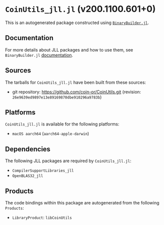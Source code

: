# `CoinUtils_jll.jl` (v200.1100.601+0)

This is an autogenerated package constructed using [`BinaryBuilder.jl`](https://github.com/JuliaPackaging/BinaryBuilder.jl).

## Documentation

For more details about JLL packages and how to use them, see `BinaryBuilder.jl` [documentation](https://docs.binarybuilder.org/stable/jll/).

## Sources

The tarballs for `CoinUtils_jll.jl` have been built from these sources:

* git repository: https://github.com/coin-or/CoinUtils.git (revision: `26e9639ed9897e13e89169870dbe910296a9783b`)

## Platforms

`CoinUtils_jll.jl` is available for the following platforms:

* `macOS aarch64` (`aarch64-apple-darwin`)

## Dependencies

The following JLL packages are required by `CoinUtils_jll.jl`:

* `CompilerSupportLibraries_jll`
* `OpenBLAS32_jll`

## Products

The code bindings within this package are autogenerated from the following `Products`:

* `LibraryProduct`: `libCoinUtils`
